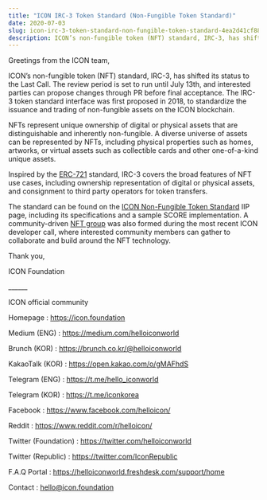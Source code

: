 ```yaml
---
title: "ICON IRC-3 Token Standard (Non-Fungible Token Standard)"
date: 2020-07-03
slug: icon-irc-3-token-standard-non-fungible-token-standard-4ea2d41cf884
description: ICON’s non-fungible token (NFT) standard, IRC-3, has shifted its status to the Last Call. The review period is set to run until July 13th, and interested parties can propose changes through PR before final acceptance.
---
```


Greetings from the ICON team,

ICON’s non-fungible token (NFT) standard, IRC-3, has shifted its status to the Last Call. The review period is set to run until July 13th, and interested parties can propose changes through PR before final acceptance. The IRC-3 token standard interface was first proposed in 2018, to standardize the issuance and trading of non-fungible assets on the ICON blockchain.

NFTs represent unique ownership of digital or physical assets that are distinguishable and inherently non-fungible. A diverse universe of assets can be represented by NFTs, including physical properties such as homes, artworks, or virtual assets such as collectible cards and other one-of-a-kind unique assets.

Inspired by the [ERC-721](https://eips.ethereum.org/EIPS/eip-721) standard, IRC-3 covers the broad features of NFT use cases, including ownership representation of digital or physical assets, and consignment to third party operators for token transfers.

The standard can be found on the [ICON Non-Fungible Token Standard](https://github.com/icon-project/IIPs/blob/master/IIPS/iip-3.md) IIP page, including its specifications and a sample SCORE implementation. A community-driven [NFT group](https://t.me/joinchat/GCwj4xySLdbX9LaNsllT6w) was also formed during the most recent ICON developer call, where interested community members can gather to collaborate and build around the NFT technology.

Thank you,

ICON Foundation

\_\_\_\_\_\_

ICON official community

Homepage : <https://icon.foundation>

Medium (ENG) : <https://medium.com/helloiconworld>

Brunch (KOR) : <https://brunch.co.kr/@helloiconworld>

KakaoTalk (KOR) : <https://open.kakao.com/o/gMAFhdS>

Telegram (ENG) : <https://t.me/hello_iconworld>

Telegram (KOR) : <https://t.me/iconkorea>

Facebook : <https://www.facebook.com/helloicon/>

Reddit : <https://www.reddit.com/r/helloicon/>

Twitter (Foundation) : <https://twitter.com/helloiconworld>

Twitter (Republic) : <https://twitter.com/IconRepublic>

F.A.Q Portal : <https://helloiconworld.freshdesk.com/support/home>

Contact : hello@icon.foundation

